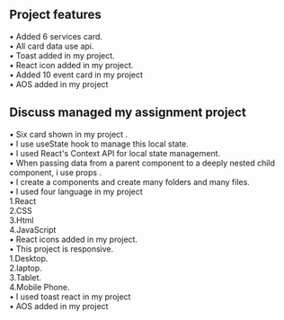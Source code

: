 ## Project features

• Added 6 services card.<br/>
• All card data use api.<br/>
• Toast added in my project.<br/>
• React icon added in my project.<br/>
• Added 10 event card in my project<br/>
• AOS added in my project<br/>

## Discuss managed my assignment project

• Six card shown in my project .<br/>
• I use useState hook to manage this local state.<br/>
• I used React's Context API for local state management.<br/>
• When passing data from a parent component to a deeply nested child component, i use props .<br/>
• I create a components and create many folders and many files.<br/>
• I used four language in my project<br/>
1.React<br/>
2.CSS<br/>
3.Html<br/>
4.JavaScript<br/>
• React icons added in my project.<br/>
• This project is responsive.<br/>
1.Desktop.<br/>
2.laptop.<br/>
3.Tablet.<br/>
4.Mobile Phone.<br/>
• I used toast react in my project<br/>
• AOS added in my project<br/>
